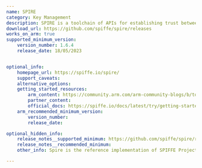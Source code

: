 ```yaml
---
name: SPIRE
category: Key Management
description: SPIRE is a toolchain of APIs for establishing trust between software systems across a wide variety of hosting platforms.
download_url: https://github.com/spiffe/spire/releases
works_on_arm: true
supported_minimum_version:
    version_number: 1.6.4
    release_date: 18/05/2023


optional_info:
    homepage_url: https://spiffe.io/spire/
    support_caveats:
    alternative_options:
    getting_started_resources:
        arm_content: https://community.arm.com/arm-community-blogs/b/tools-software-ides-blog/posts/hardware-backed-security-multitenancy-edge-spiffe-parsec
        partner_content:
        official_docs: https://spiffe.io/docs/latest/try/getting-started-linux-macos-x/
    arm_recommended_minimum_version:
        version_number:
        release_date:

optional_hidden_info:
    release_notes__supported_minimum: https://github.com/spiffe/spire/releases/tag/v1.6.4
    release_notes__recommended_minimum:
    other_info: Spire is the reference implementation of SPIFFE Project.

---
```

